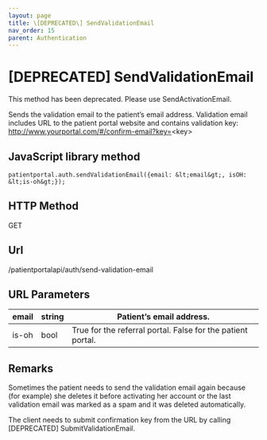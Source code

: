 ```yaml
---
layout: page
title: \[DEPRECATED\] SendValidationEmail
nav_order: 15
parent: Authentication
---
```


# \[DEPRECATED\] SendValidationEmailThis method has been deprecated. Please use SendActivationEmail.Sends the validation email to the patient’s email address. Validation email includes URL to the patient portal website and contains validation key: <http://www.yourportal.com/#/confirm-email?key=><key\>## JavaScript library method```patientportal.auth.sendValidationEmail({email: &lt;email&gt;, isOH: &lt;is-oh&gt;});```## HTTP MethodGET## ****Url****/patientportalapi/auth/send-validation-email## URL Parameters| email | string | Patient’s email address. || --- | --- | --- || is-oh | bool | True for the referral portal. False for the patient portal. |## RemarksSometimes the patient needs to send the validation email again because (for example) she deletes it before activating her account or the last validation email was marked as a spam and it was deleted automatically.The client needs to submit confirmation key from the URL by calling \[DEPRECATED\] SubmitValidationEmail.